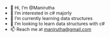 - 👋 Hi, I’m @Manirutha
- 👀 I’m interested in c# majorly
- 🌱 I’m currently learning data structures
- 💞️ I’m looking to learn data structures with c#
- 📫 Reach me at manirutha@gmail.com

<!---
Manirutha/Manirutha is a ✨ special ✨ repository because its `README.md` (this file) appears on your GitHub profile.
You can click the Preview link to take a look at your changes.
--->
